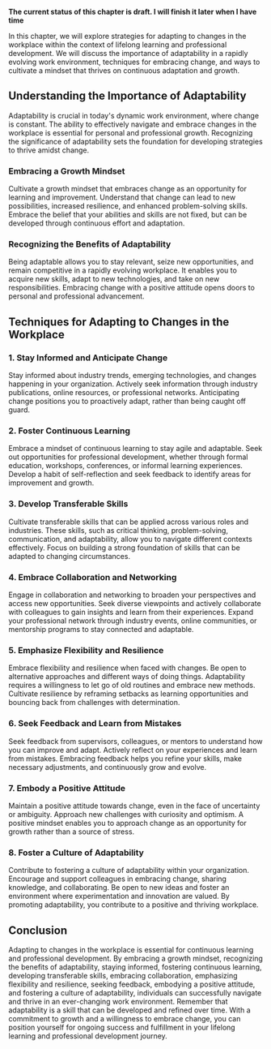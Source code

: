 **The current status of this chapter is draft. I will finish it later when I have time**

In this chapter, we will explore strategies for adapting to changes in the workplace within the context of lifelong learning and professional development. We will discuss the importance of adaptability in a rapidly evolving work environment, techniques for embracing change, and ways to cultivate a mindset that thrives on continuous adaptation and growth.

Understanding the Importance of Adaptability
--------------------------------------------

Adaptability is crucial in today's dynamic work environment, where change is constant. The ability to effectively navigate and embrace changes in the workplace is essential for personal and professional growth. Recognizing the significance of adaptability sets the foundation for developing strategies to thrive amidst change.

### Embracing a Growth Mindset

Cultivate a growth mindset that embraces change as an opportunity for learning and improvement. Understand that change can lead to new possibilities, increased resilience, and enhanced problem-solving skills. Embrace the belief that your abilities and skills are not fixed, but can be developed through continuous effort and adaptation.

### Recognizing the Benefits of Adaptability

Being adaptable allows you to stay relevant, seize new opportunities, and remain competitive in a rapidly evolving workplace. It enables you to acquire new skills, adapt to new technologies, and take on new responsibilities. Embracing change with a positive attitude opens doors to personal and professional advancement.

Techniques for Adapting to Changes in the Workplace
---------------------------------------------------

### 1. Stay Informed and Anticipate Change

Stay informed about industry trends, emerging technologies, and changes happening in your organization. Actively seek information through industry publications, online resources, or professional networks. Anticipating change positions you to proactively adapt, rather than being caught off guard.

### 2. Foster Continuous Learning

Embrace a mindset of continuous learning to stay agile and adaptable. Seek out opportunities for professional development, whether through formal education, workshops, conferences, or informal learning experiences. Develop a habit of self-reflection and seek feedback to identify areas for improvement and growth.

### 3. Develop Transferable Skills

Cultivate transferable skills that can be applied across various roles and industries. These skills, such as critical thinking, problem-solving, communication, and adaptability, allow you to navigate different contexts effectively. Focus on building a strong foundation of skills that can be adapted to changing circumstances.

### 4. Embrace Collaboration and Networking

Engage in collaboration and networking to broaden your perspectives and access new opportunities. Seek diverse viewpoints and actively collaborate with colleagues to gain insights and learn from their experiences. Expand your professional network through industry events, online communities, or mentorship programs to stay connected and adaptable.

### 5. Emphasize Flexibility and Resilience

Embrace flexibility and resilience when faced with changes. Be open to alternative approaches and different ways of doing things. Adaptability requires a willingness to let go of old routines and embrace new methods. Cultivate resilience by reframing setbacks as learning opportunities and bouncing back from challenges with determination.

### 6. Seek Feedback and Learn from Mistakes

Seek feedback from supervisors, colleagues, or mentors to understand how you can improve and adapt. Actively reflect on your experiences and learn from mistakes. Embracing feedback helps you refine your skills, make necessary adjustments, and continuously grow and evolve.

### 7. Embody a Positive Attitude

Maintain a positive attitude towards change, even in the face of uncertainty or ambiguity. Approach new challenges with curiosity and optimism. A positive mindset enables you to approach change as an opportunity for growth rather than a source of stress.

### 8. Foster a Culture of Adaptability

Contribute to fostering a culture of adaptability within your organization. Encourage and support colleagues in embracing change, sharing knowledge, and collaborating. Be open to new ideas and foster an environment where experimentation and innovation are valued. By promoting adaptability, you contribute to a positive and thriving workplace.

Conclusion
----------

Adapting to changes in the workplace is essential for continuous learning and professional development. By embracing a growth mindset, recognizing the benefits of adaptability, staying informed, fostering continuous learning, developing transferable skills, embracing collaboration, emphasizing flexibility and resilience, seeking feedback, embodying a positive attitude, and fostering a culture of adaptability, individuals can successfully navigate and thrive in an ever-changing work environment. Remember that adaptability is a skill that can be developed and refined over time. With a commitment to growth and a willingness to embrace change, you can position yourself for ongoing success and fulfillment in your lifelong learning and professional development journey.
